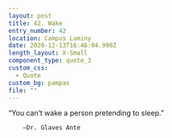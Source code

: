 ```yaml
---
layout: post
title: 42. Wake
entry_number: 42
location: Campus Luminy
date: 2020-12-13T16:46:04.990Z
length_layout: X-Small
component_type: quote_3
custom_css:
  - Quote
custom_bg: pampas
file: ""
---
```

“You can’t wake a person pretending to sleep.” 

        –Dr. Glaves Ante